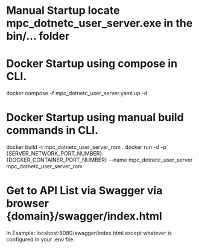 # Manual Startup locate mpc_dotnetc_user_server.exe in the bin/... folder

# Docker Startup using compose in CLI.
docker compose -f mpc_dotnetc_user_server.yaml up -d

# Docker Startup using manual build commands in CLI.
docker build -t mpc_dotnetc_user_server_rom .
docker run -d -p {SERVER_NETWORK_PORT_NUMBER}:{DOCKER_CONTAINER_PORT_NUMBER} --name mpc_dotnetc_user_server mpc_dotnetc_user_server_rom

# Get to API List via Swagger via browser {domain}/swagger/index.html
In Example: locahost:8080/swagger/index.html except whatever is configured in your .env file.